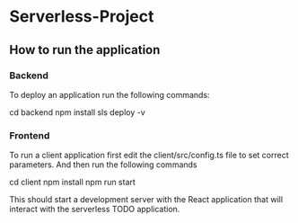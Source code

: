 # Serverless-Project

## How to run the application
### Backend
To deploy an application run the following commands:

cd backend
npm install
sls deploy -v

### Frontend
To run a client application first edit the client/src/config.ts file to set correct parameters. And then run the following commands

cd client
npm install
npm run start

This should start a development server with the React application that will interact with the serverless TODO application.

